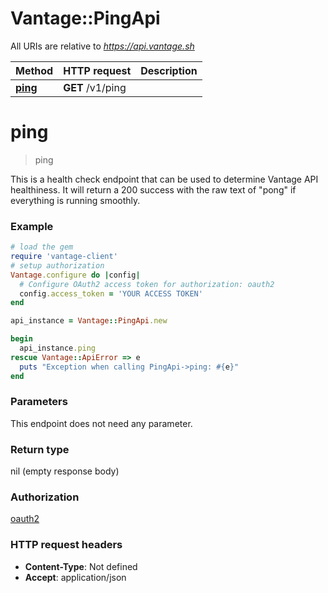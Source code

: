 # Vantage::PingApi

All URIs are relative to *https://api.vantage.sh*

Method | HTTP request | Description
------------- | ------------- | -------------
[**ping**](PingApi.md#ping) | **GET** /v1/ping | 


# **ping**
> ping



This is a health check endpoint that can be used to determine Vantage API healthiness. It will return a 200 success with the raw text of \"pong\" if everything is running smoothly.

### Example
```ruby
# load the gem
require 'vantage-client'
# setup authorization
Vantage.configure do |config|
  # Configure OAuth2 access token for authorization: oauth2
  config.access_token = 'YOUR ACCESS TOKEN'
end

api_instance = Vantage::PingApi.new

begin
  api_instance.ping
rescue Vantage::ApiError => e
  puts "Exception when calling PingApi->ping: #{e}"
end
```

### Parameters
This endpoint does not need any parameter.

### Return type

nil (empty response body)

### Authorization

[oauth2](../README.md#oauth2)

### HTTP request headers

 - **Content-Type**: Not defined
 - **Accept**: application/json



